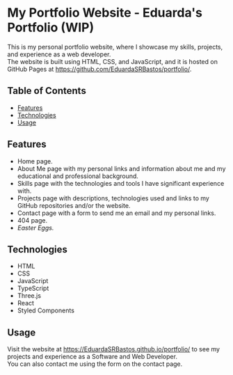# My Portfolio Website - Eduarda's Portfolio (WIP)

This is my personal portfolio website, where I showcase my skills, projects, and experience as a web developer.  
The website is built using HTML, CSS, and JavaScript, and it is hosted on GitHub Pages at https://github.com/EduardaSRBastos/portfolio/.

## Table of Contents

- [Features](#features)
- [Technologies](#technologies)
- [Usage](#usage)

## Features

- Home page.
- About Me page with my personal links and information about me and my educational and professional background.
- Skills page with the technologies and tools I have significant experience with.
- Projects page with descriptions, technologies used and links to my GitHub repositories and/or the website.
- Contact page with a form to send me an email and my personal links.
- 404 page.
- *Easter Eggs.*

## Technologies

- HTML
- CSS
- JavaScript
- TypeScript
- Three.js
- React
- Styled Components

## Usage

Visit the website at https://EduardaSRBastos.github.io/portfolio/ to see my projects and experience as a Software and Web Developer.  
You can also contact me using the form on the contact page.
